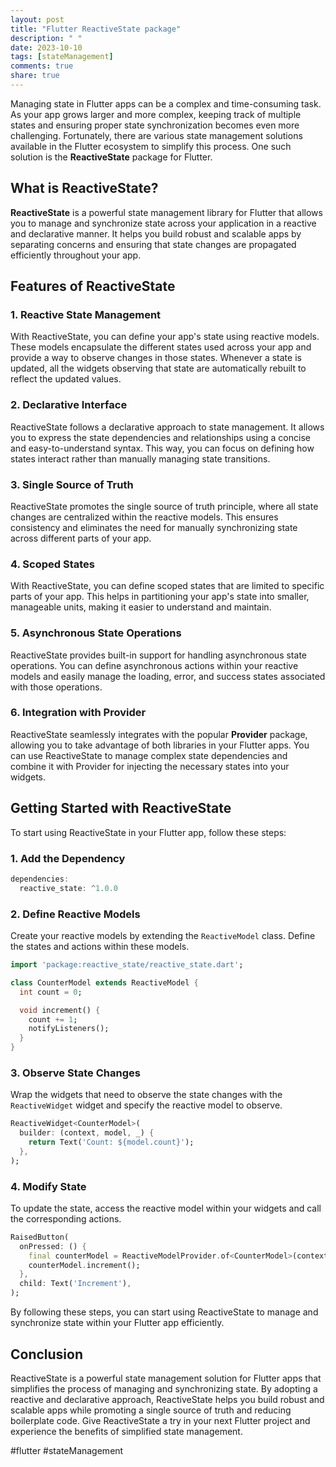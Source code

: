 ```yaml
---
layout: post
title: "Flutter ReactiveState package"
description: " "
date: 2023-10-10
tags: [stateManagement]
comments: true
share: true
---
```


Managing state in Flutter apps can be a complex and time-consuming task. As your app grows larger and more complex, keeping track of multiple states and ensuring proper state synchronization becomes even more challenging. Fortunately, there are various state management solutions available in the Flutter ecosystem to simplify this process. One such solution is the **ReactiveState** package for Flutter.

## What is ReactiveState?

**ReactiveState** is a powerful state management library for Flutter that allows you to manage and synchronize state across your application in a reactive and declarative manner. It helps you build robust and scalable apps by separating concerns and ensuring that state changes are propagated efficiently throughout your app.

## Features of ReactiveState

### 1. Reactive State Management

With ReactiveState, you can define your app's state using reactive models. These models encapsulate the different states used across your app and provide a way to observe changes in those states. Whenever a state is updated, all the widgets observing that state are automatically rebuilt to reflect the updated values.

### 2. Declarative Interface

ReactiveState follows a declarative approach to state management. It allows you to express the state dependencies and relationships using a concise and easy-to-understand syntax. This way, you can focus on defining how states interact rather than manually managing state transitions.

### 3. Single Source of Truth

ReactiveState promotes the single source of truth principle, where all state changes are centralized within the reactive models. This ensures consistency and eliminates the need for manually synchronizing state across different parts of your app.

### 4. Scoped States

With ReactiveState, you can define scoped states that are limited to specific parts of your app. This helps in partitioning your app's state into smaller, manageable units, making it easier to understand and maintain.

### 5. Asynchronous State Operations

ReactiveState provides built-in support for handling asynchronous state operations. You can define asynchronous actions within your reactive models and easily manage the loading, error, and success states associated with those operations.

### 6. Integration with Provider

ReactiveState seamlessly integrates with the popular **Provider** package, allowing you to take advantage of both libraries in your Flutter apps. You can use ReactiveState to manage complex state dependencies and combine it with Provider for injecting the necessary states into your widgets.

## Getting Started with ReactiveState

To start using ReactiveState in your Flutter app, follow these steps:

### 1. Add the Dependency

```dart
dependencies:
  reactive_state: ^1.0.0
```

### 2. Define Reactive Models

Create your reactive models by extending the `ReactiveModel` class. Define the states and actions within these models.

```dart
import 'package:reactive_state/reactive_state.dart';

class CounterModel extends ReactiveModel {
  int count = 0;

  void increment() {
    count += 1;
    notifyListeners();
  }
}
```

### 3. Observe State Changes

Wrap the widgets that need to observe the state changes with the `ReactiveWidget` widget and specify the reactive model to observe.

```dart
ReactiveWidget<CounterModel>(
  builder: (context, model, _) {
    return Text('Count: ${model.count}');
  },
);
```

### 4. Modify State

To update the state, access the reactive model within your widgets and call the corresponding actions.

```dart
RaisedButton(
  onPressed: () {
    final counterModel = ReactiveModelProvider.of<CounterModel>(context);
    counterModel.increment();
  },
  child: Text('Increment'),
);
```

By following these steps, you can start using ReactiveState to manage and synchronize state within your Flutter app efficiently.

## Conclusion

ReactiveState is a powerful state management solution for Flutter apps that simplifies the process of managing and synchronizing state. By adopting a reactive and declarative approach, ReactiveState helps you build robust and scalable apps while promoting a single source of truth and reducing boilerplate code. Give ReactiveState a try in your next Flutter project and experience the benefits of simplified state management.

#flutter #stateManagement